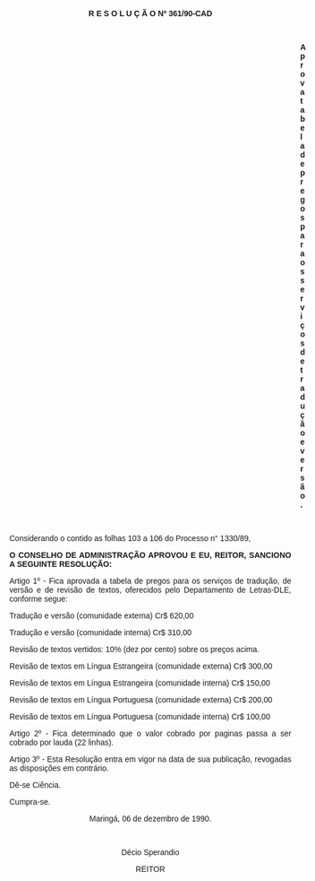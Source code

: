 <BODY>

<FONT FACE="Arial"><P ALIGN="JUSTIFY"></P>
<B><P ALIGN="CENTER">R E S O L U &Ccedil; &Atilde; O Nº 361/90-CAD</P>
<P ALIGN="CENTER"></P>
<P ALIGN="CENTER">&nbsp;</P><DIR>
<DIR>
<DIR>
<DIR>
<DIR>
<DIR>
<DIR>
<DIR>
<DIR>
<DIR>
<DIR>
<DIR>
<DIR>

<P ALIGN="JUSTIFY">Aprova tabela de pregos para os servi&ccedil;os de tradu&ccedil;&atilde;o e vers&atilde;o.</P>
<P ALIGN="JUSTIFY"></P>
<P ALIGN="JUSTIFY">&nbsp;</P></DIR>
</DIR>
</DIR>
</DIR>
</DIR>
</DIR>
</DIR>
</DIR>
</DIR>
</DIR>
</DIR>
</DIR>
</DIR>

</B><P ALIGN="JUSTIFY">Considerando o contido as folhas 103 a 106 do Processo n° 1330/89,</P>
<P ALIGN="JUSTIFY"></P>
<B><P ALIGN="JUSTIFY">O CONSELHO DE ADMINISTRA&Ccedil;&Atilde;O APROVOU E EU, REITOR, SANCIONO A SEGUINTE RESOLU&Ccedil;&Atilde;O:</P>
</B><P ALIGN="JUSTIFY"></P>
<P ALIGN="JUSTIFY">Artigo 1º - Fica aprovada a tabela de pregos para os servi&ccedil;os de tradu&ccedil;&atilde;o, de vers&atilde;o e de revis&atilde;o de textos, oferecidos pelo Departamento de Letras-DLE, conforme segue:</P>
<P ALIGN="JUSTIFY">Tradu&ccedil;&atilde;o  e vers&atilde;o (comunidade externa) &#9;Cr$ 620,00</P>
<P ALIGN="JUSTIFY">Tradu&ccedil;&atilde;o e vers&atilde;o (comunidade interna)&#9;Cr$ 310,00 </P>
<P ALIGN="JUSTIFY">Revis&atilde;o de textos vertidos: 10% (dez por cento) sobre os pre&ccedil;os acima.</P>
<P ALIGN="JUSTIFY">Revis&atilde;o de textos em L&iacute;ngua Estrangeira (comunidade externa) Cr$ 300,00</P>
<P ALIGN="JUSTIFY">Revis&atilde;o de textos em L&iacute;ngua Estrangeira (comunidade interna) Cr$ 150,00 </P>
<P ALIGN="JUSTIFY">Revis&atilde;o de textos em L&iacute;ngua Portuguesa (comunidade externa) Cr$ 200,00 </P>
<P ALIGN="JUSTIFY">Revis&atilde;o de textos em L&iacute;ngua Portuguesa (comunidade interna) Cr$ 100,00</P>
<P ALIGN="JUSTIFY">Artigo 2º - Fica determinado que o valor cobrado por paginas passa a ser cobrado por lauda (22 linhas).</P>
<P ALIGN="JUSTIFY">Artigo 3º - Esta Resolu&ccedil;&atilde;o entra em vigor na data de sua publica&ccedil;&atilde;o, revogadas as disposi&ccedil;&otilde;es em contr&aacute;rio.</P>
<P ALIGN="JUSTIFY">D&ecirc;-se Ci&ecirc;ncia.</P>
<P ALIGN="JUSTIFY">Cumpra-se.</P>
<P ALIGN="JUSTIFY"></P>
<P ALIGN="CENTER">Maring&aacute;, 06 de dezembro de 1990.</P>
<P ALIGN="CENTER"></P>
<P ALIGN="CENTER">&nbsp;</P>
<P ALIGN="CENTER">D&eacute;cio Sperandio</P>
<P ALIGN="CENTER">REITOR</P></FONT></BODY>
